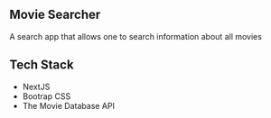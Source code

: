 ## Movie Searcher
A search app that allows one to search information about all movies

## Tech Stack
- NextJS
- Bootrap CSS
- The Movie Database API